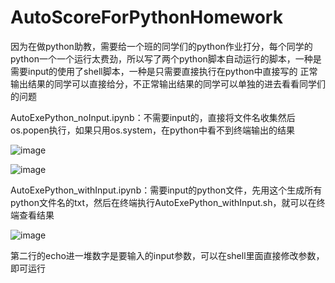 # AutoScoreForPythonHomework
因为在做python助教，需要给一个班的同学们的python作业打分，每个同学的python一个一个运行太费劲，所以写了两个python脚本自动运行的脚本，一种是需要input的使用了shell脚本，一种是只需要直接执行在python中直接写的
正常输出结果的同学可以直接给分，不正常输出结果的同学可以单独的进去看看同学们的问题

AutoExePython_noInput.ipynb：不需要input的，直接将文件名收集然后os.popen执行，如果只用os.system，在python中看不到终端输出的结果

![image](https://user-images.githubusercontent.com/40328132/142726658-d1b51293-5c3f-4a80-beb8-7294ded31953.png)

![image](https://user-images.githubusercontent.com/40328132/142726555-aa54c7bd-c8d4-446c-a598-9f47bed6b806.png)


AutoExePython_withInput.ipynb：需要input的python文件，先用这个生成所有python文件名的txt，然后在终端执行AutoExePython_withInput.sh，就可以在终端查看结果

![image](https://user-images.githubusercontent.com/40328132/142726584-3fa476bc-3b52-4ea7-8287-4e9674f070d0.png)

第二行的echo进一堆数字是要输入的input参数，可以在shell里面直接修改参数，即可运行
